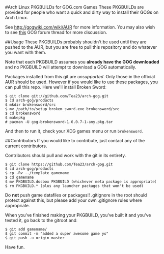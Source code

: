 #Arch Linux PKGBUILDs for GOG.com Games
These PKGBUILDs are provided for people who want a quick and dirty way to install their GOGs on Arch Linux.

See http://gogwiki.com/wiki/AUR for more information. You may also wish to see [this](http://www.gog.com/en/forum/general/project_arch_linux_pkgbuild_installers_for_gogs)
GOG forum thread for more discussion.

##Usage
These PKGBUILDs probably shouldn't be used until they are pushed to the AUR, but you are free to pull this
repository and do whatever you want with them.

Note that each PKGBUILD assumes you **already have the GOG downloaded** and no PKGBUILD will attempt to download
a GOG automatically.

Packages installed from this git are *unsupported*. Only those in the official AUR should be used. However if you
would like to use these packages, you can pull this repo. Here we'll install Broken Sword:

    $ git clone git://github.com/Tea23/arch-gog.git
    $ cd arch-gog/products
    $ mkdir brokensword/src
    $ mv /path/to/setup_broken_sword.exe brokensword/src
    $ cd brokensword
    $ makepkg
    # pacman -U gog-brokensword-1.0.0.7-1-any.pkg.tar
    
And then to run it, check your XDG games menu or run `brokensword`.

##Contributors
If you would like to contribute, just contact any of the current contributors.

Contributors should pull and work with the git in its entirety.

    $ git clone https://github.com/Tea23/arch-gog.git
    $ cd arch-gog/products
    $ cp -Rv ../template gamename
    $ cd gamename
    $ mv PKGBUILD.dosbox PKGBUILD (whichever meta package is appropriate)
    $ rm PKGBUILD.* (plus any launcher packages that won't be used)
    
Do **not** push game datafiles or packages!! .gitignore in the root should protect against this, but please
add your own .gitignore rules where appropriate.

When you've finished making your PKGBUILD, you've built it and you've tested it, go back to the gitroot and:

    $ git add gamename/
    $ git commit -m "added a super awesome game yo"
    $ git push -u origin master

Have fun.

